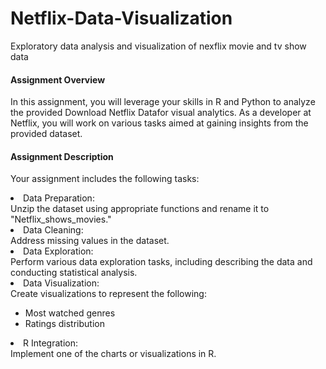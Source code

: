# Netflix-Data-Visualization
Exploratory data analysis and visualization of nexflix movie and tv show data

#### Assignment Overview
In this assignment, you will leverage your skills in R and Python to analyze the provided  Download Netflix Datafor visual analytics. As a developer at Netflix, you will work on various tasks aimed at gaining insights from the provided dataset.

#### Assignment Description
Your assignment includes the following tasks:

<li>Data Preparation:</li> Unzip the dataset using appropriate functions and rename it to "Netflix_shows_movies."
<li>Data Cleaning:</li> Address missing values in the dataset.
<li>Data Exploration:</li> Perform various data exploration tasks, including describing the data and conducting statistical analysis.
<li>Data Visualization:</li> Create visualizations to represent the following:
<ul>
  <li>Most watched genres</li>
  <li>Ratings distribution</li>
  </ul>
<li>R Integration:</li> Implement one of the charts or visualizations in R.

